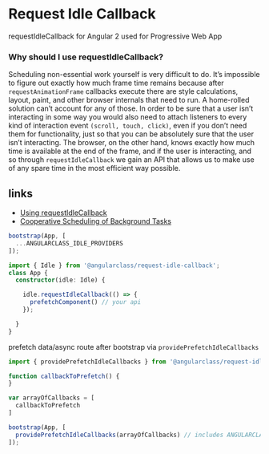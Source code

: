 # Request Idle Callback
requestIdleCallback for Angular 2 used for Progressive Web App

### Why should I use requestIdleCallback?
Scheduling non-essential work yourself is very difficult to do. It’s impossible to figure out exactly how much frame time remains because after `requestAnimationFrame` callbacks execute there are style calculations, layout, paint, and other browser internals that need to run. A home-rolled solution can’t account for any of those. In order to be sure that a user isn’t interacting in some way you would also need to attach listeners to every kind of interaction event `(scroll, touch, click)`, even if you don’t need them for functionality, just so that you can be absolutely sure that the user isn’t interacting. The browser, on the other hand, knows exactly how much time is available at the end of the frame, and if the user is interacting, and so through `requestIdleCallback` we gain an API that allows us to make use of any spare time in the most efficient way possible.

## links
* [Using requestIdleCallback](https://developers.google.com/web/updates/2015/08/using-requestidlecallback)
* [Cooperative Scheduling of Background Tasks](https://www.w3.org/TR/requestidlecallback/)


```typescript
bootstrap(App, [
  ...ANGULARCLASS_IDLE_PROVIDERS  
]);
```

```typescript
import { Idle } from '@angularclass/request-idle-callback';
class App {
  constructor(idle: Idle) {

    idle.requestIdleCallback(() => {
      prefetchComponent() // your api
    });

  }  
}

```


prefetch data/async route after bootstrap via `providePrefetchIdleCallbacks`
```typescript
import { providePrefetchIdleCallbacks } from '@angularclass/request-idle-callback';

function callbackToPrefetch() {
}

var arrayOfCallbacks = [
  callbackToPrefetch
]

bootstrap(App, [
  providePrefetchIdleCallbacks(arrayOfCallbacks) // includes ANGULARCLASS_IDLE_PROVIDERS
]);
```
